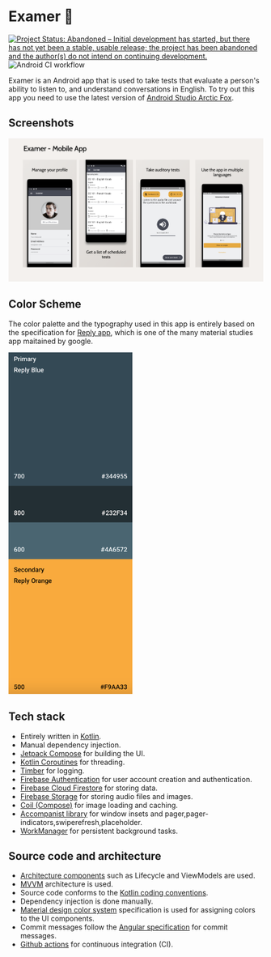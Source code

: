 # Examer 📖 
[![Project Status: Abandoned –  Initial development has started, but there has not yet been a stable, usable release; the project has been abandoned and the author(s) do not intend on continuing development.](https://www.repostatus.org/badges/latest/abandoned.svg)](https://www.repostatus.org/#abandoned)![Android CI workflow](https://github.com/t3chkid/Examer/actions/workflows/Android-CI.yaml/badge.svg)

Examer is an Android app that is used to take tests that evaluate a person's ability to listen to, and understand conversations in English.
To try out this app you need to use the latest version of [Android Studio Arctic Fox](https://developer.android.com/studio?gclid=EAIaIQobChMInc7OlbDD9QIVmpJmAh2lKgaZEAAYASAAEgLvsfD_BwE&gclsrc=aw.ds).

## Screenshots
![A compilation of, some of the app' screenshots](screenshots/screenshot-compilation.png)

## Color Scheme
The color palette and the typography used in this app is entirely based on the specification for [Reply app](https://material.io/design/material-studies/reply.html#color), which is one of the many material studies app maitained by google.

<img src = "screenshots/color-scheme.png" height = "675" width = "245">

## Tech stack 
- Entirely written in [Kotlin](https://kotlinlang.org/).
- Manual dependency injection.
- [Jetpack Compose](https://developer.android.com/jetpack/compose) for building the UI.
- [Kotlin Coroutines](https://kotlinlang.org/docs/reference/coroutines/coroutines-guide.html) for
  threading.
- [Timber](https://github.com/JakeWharton/timber) for logging.
- [Firebase Authentication](https://firebase.google.com/docs/auth) for user account creation and authentication.
- [Firebase Cloud Firestore](https://firebase.google.com/products/firestore?gclid=EAIaIQobChMIqcK24rDD9QIVCJhmAh12WAxqEAAYASAAEgLMnPD_BwE&gclsrc=aw.ds) for storing data.
- [Firebase Storage](https://firebase.google.com/products/storage) for storing audio files and images.
- [Coil (Compose)](https://coil-kt.github.io/coil/compose/) for image loading and caching.
- [Accompanist library](https://google.github.io/accompanist/) for window insets and pager,pager-indicators,swiperefresh,placeholder.
- [WorkManager](https://developer.android.com/topic/libraries/architecture/workmanager?gclid=EAIaIQobChMIzJLs5aTy9wIVu5NmAh0F4wU7EAAYASAAEgKMn_D_BwE&gclsrc=aw.ds) for persistent background tasks.

## Source code and architecture
- [Architecture components](https://developer.android.com/topic/libraries/architecture/) such as
  Lifecycle and ViewModels are used.
- [MVVM](https://developer.android.com/jetpack/guide?gclid=EAIaIQobChMI-_GIsejG8QIVzNaWCh0NXQANEAAYASAAEgKZ2fD_BwE&gclsrc=aw.ds)
  architecture is used.
- Source code conforms to the [Kotlin coding conventions](https://kotlinlang.org/docs/coding-conventions.html).
- Dependency injection is done manually.
- [Material design color system](https://material.io/design/color/the-color-system.html#color-usage-and-palettes)
  specification is used for assigning colors to the UI components.
- Commit messages follow
  the [Angular specification](https://github.com/angular/angular/blob/22b96b9/CONTRIBUTING.md#-commit-message-guidelines)
  for commit messages.
- [Github actions](https://github.com/features/actions) for continuous integration (CI).

